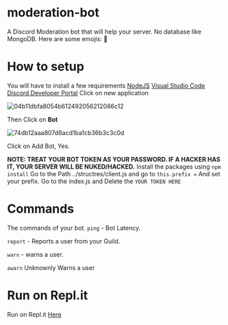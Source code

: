 # moderation-bot
A Discord Moderation bot that will help your server. No database like MongoDB. Here are some emojis: 🔨

# How to setup
You will have to install a few requirements
[NodeJS](https://nodejs.org)
[Visual Studio Code](https://code.visualstudio.com)
[Discord Developer Portal](https://discord.com/developers/applications)
Click on new application

![04b11dbfa8054b612492056212086c12](https://user-images.githubusercontent.com/79540233/109958347-21ebef80-7cb4-11eb-9881-e2ed6a2d02f8.png)

Then Click on **Bot**

![74db12aaa807d8acd1ba1cb36b3c3c0d](https://user-images.githubusercontent.com/79540233/109958664-71cab680-7cb4-11eb-8b7a-d74ab11335c7.png)

Click on Add Bot, Yes.

**NOTE: TREAT YOUR BOT TOKEN AS YOUR PASSWORD. IF A HACKER HAS IT, YOUR SERVER WILL BE NUKED/HACKED.**
Install the packages using `npm install`
Go to the Path ../structres/client.js and go to `this.prefix =` And set your prefix.
Go to the index.js and Delete the `YOUR TOKEN HERE` 
# Commands
The commands of your bot.
`ping` - Bot Latency.

`report` - Reports a user from your Guild.

`warn` - warns a user.

`awarn` Unknownly Warns a user
# Run on Repl.it
Run on Repl.it [Here](https://repl.it/github/KyleGamezYT/moderation-bot)
